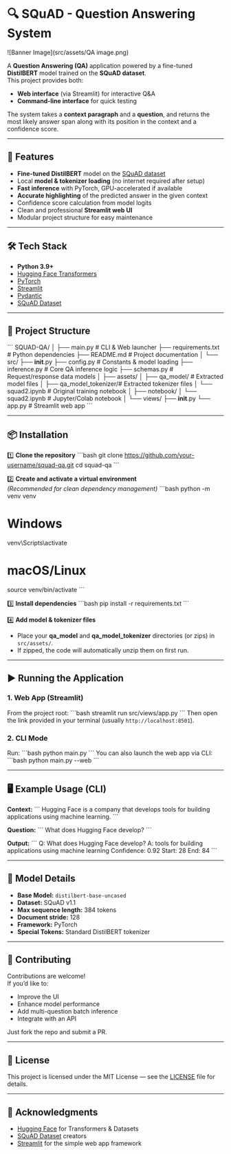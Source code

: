 # 🔍 SQuAD - Question Answering System

![Banner Image](src/assets/QA image.png)

A **Question Answering (QA)** application powered by a fine-tuned **DistilBERT** model trained on the **SQuAD dataset**.  
This project provides both:
- **Web interface** (via Streamlit) for interactive Q&A
- **Command-line interface** for quick testing

The system takes a **context paragraph** and a **question**, and returns the most likely answer span along with its position in the context and a confidence score.

---

## 🚀 Features

- **Fine-tuned DistilBERT** model on the [SQuAD dataset](https://rajpurkar.github.io/SQuAD-explorer/)
- Local **model & tokenizer loading** (no internet required after setup)
- **Fast inference** with PyTorch, GPU-accelerated if available
- **Accurate highlighting** of the predicted answer in the given context
- Confidence score calculation from model logits
- Clean and professional **Streamlit web UI**
- Modular project structure for easy maintenance

---

## 🛠️ Tech Stack

- **Python 3.9+**
- [Hugging Face Transformers](https://huggingface.co/docs/transformers/index)
- [PyTorch](https://pytorch.org/)
- [Streamlit](https://streamlit.io/)
- [Pydantic](https://docs.pydantic.dev/)
- [SQuAD Dataset](https://rajpurkar.github.io/SQuAD-explorer/)

---

## 📂 Project Structure

\`\`\`
SQUAD-QA/
│
├── main.py                   # CLI & Web launcher
├── requirements.txt          # Python dependencies
├── README.md                 # Project documentation
│
└── src/
    ├── __init__.py
    ├── config.py              # Constants & model loading
    ├── inference.py           # Core QA inference logic
    ├── schemas.py             # Request/response data models
    │
    ├── assets/
    │   ├── qa_model/          # Extracted model files
    │   ├── qa_model_tokenizer/# Extracted tokenizer files
    │   └── squad2.ipynb       # Original training notebook
    │
    ├── notebook/
    │   └── squad2.ipynb       # Jupyter/Colab notebook
    │
    └── views/
        ├── __init__.py
        └── app.py             # Streamlit web app
\`\`\`

---

## 📦 Installation

1️⃣ **Clone the repository**
\`\`\`bash
git clone https://github.com/your-username/squad-qa.git
cd squad-qa
\`\`\`

2️⃣ **Create and activate a virtual environment**  
*(Recommended for clean dependency management)*
\`\`\`bash
python -m venv venv
# Windows
venv\Scripts\activate
# macOS/Linux
source venv/bin/activate
\`\`\`

3️⃣ **Install dependencies**
\`\`\`bash
pip install -r requirements.txt
\`\`\`

4️⃣ **Add model & tokenizer files**  
- Place your **qa_model** and **qa_model_tokenizer** directories (or zips) in `src/assets/`.
- If zipped, the code will automatically unzip them on first run.

---

## ▶️ Running the Application

### **1. Web App (Streamlit)**
From the project root:
\`\`\`bash
streamlit run src/views/app.py
\`\`\`
Then open the link provided in your terminal (usually `http://localhost:8501`).

### **2. CLI Mode**
Run:
\`\`\`bash
python main.py
\`\`\`
You can also launch the web app via CLI:
\`\`\`bash
python main.py --web
\`\`\`

---

## 🖥️ Example Usage (CLI)

**Context:**
\`\`\`
Hugging Face is a company that develops tools for building applications using machine learning.
\`\`\`

**Question:**
\`\`\`
What does Hugging Face develop?
\`\`\`

**Output:**
\`\`\`
Q: What does Hugging Face develop?
A: tools for building applications using machine learning
Confidence: 0.92
Start: 28
End: 84
\`\`\`

---

## 🎯 Model Details

- **Base Model:** `distilbert-base-uncased`
- **Dataset:** SQuAD v1.1
- **Max sequence length:** 384 tokens
- **Document stride:** 128
- **Framework:** PyTorch
- **Special Tokens:** Standard DistilBERT tokenizer

---

## 🤝 Contributing

Contributions are welcome!  
If you’d like to:
- Improve the UI
- Enhance model performance
- Add multi-question batch inference
- Integrate with an API

Just fork the repo and submit a PR.

---

## 📜 License

This project is licensed under the MIT License — see the [LICENSE](LICENSE) file for details.

---

## 🙌 Acknowledgments

- [Hugging Face](https://huggingface.co/) for Transformers & Datasets
- [SQuAD Dataset](https://rajpurkar.github.io/SQuAD-explorer/) creators
- [Streamlit](https://streamlit.io/) for the simple web app framework
